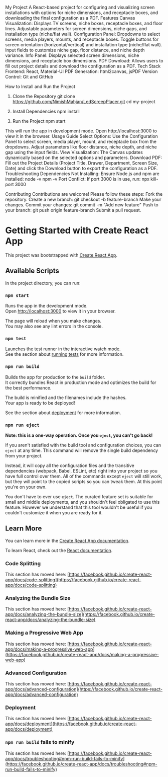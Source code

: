 My Project
A React-based project for configuring and visualizing screen installations with options for niche dimensions, and receptacle boxes, and downloading the final configuration as a PDF.
Features
Canvas Visualization:
Displays TV screens, niche boxes, receptacle boxes, and floor lines.
Adjustable parameters for screen dimensions, niche gaps, and installation type (niche/flat wall).
Configuration Panel:
Dropdowns to select screens, media players, mounts, and receptacle boxes.
Toggle buttons for screen orientation (horizontal/vertical) and installation type (niche/flat wall).
Input fields to customize niche gap, floor distance, and niche depth variance.
Info Panel:
Displays selected screen dimensions, niche dimensions, and receptacle box dimensions.
PDF Download:
Allows users to fill out project details and download the configuration as a PDF.
Tech Stack
Frontend: React, Material-UI
PDF Generation: html2canvas, jsPDF
Version Control: Git and GitHub

How to Install and Run the Project
1. Clone the Repository
git clone https://github.com/NimishMahjan/LedScreepPlacer.git
cd my-project

2. Install Dependencies
npm install

3. Run the Project
npm start

This will run the app in development mode. Open http://localhost:3000 to view it in the browser.
Usage Guide
Select Options:
Use the Configuration Panel to select screen, media player, mount, and receptacle box from the dropdowns.
Adjust parameters like floor distance, niche depth, and niche gap using the input fields.
View Visualization:
The Canvas updates dynamically based on the selected options and parameters.
Download PDF:
Fill out the Project Details (Project Title, Drawer, Department, Screen Size, Date) and click the Download button to export the configuration as a PDF.
Troubleshooting
Dependencies Not Installing:
Ensure Node.js and npm are installed:
node -v
npm -v
Port Conflict:
If port 3000 is in use, run:
npx kill-port 3000

Contributing
Contributions are welcome! Please follow these steps:
Fork the repository.
Create a new branch:
git checkout -b feature-branch
Make your changes.
Commit your changes:
git commit -m "Add new feature"
Push to your branch:
git push origin feature-branch
Submit a pull request.



# Getting Started with Create React App

This project was bootstrapped with [Create React App](https://github.com/facebook/create-react-app).

## Available Scripts

In the project directory, you can run:

### `npm start`

Runs the app in the development mode.\
Open [http://localhost:3000](http://localhost:3000) to view it in your browser.

The page will reload when you make changes.\
You may also see any lint errors in the console.

### `npm test`

Launches the test runner in the interactive watch mode.\
See the section about [running tests](https://facebook.github.io/create-react-app/docs/running-tests) for more information.

### `npm run build`

Builds the app for production to the `build` folder.\
It correctly bundles React in production mode and optimizes the build for the best performance.

The build is minified and the filenames include the hashes.\
Your app is ready to be deployed!

See the section about [deployment](https://facebook.github.io/create-react-app/docs/deployment) for more information.

### `npm run eject`

**Note: this is a one-way operation. Once you `eject`, you can't go back!**

If you aren't satisfied with the build tool and configuration choices, you can `eject` at any time. This command will remove the single build dependency from your project.

Instead, it will copy all the configuration files and the transitive dependencies (webpack, Babel, ESLint, etc) right into your project so you have full control over them. All of the commands except `eject` will still work, but they will point to the copied scripts so you can tweak them. At this point you're on your own.

You don't have to ever use `eject`. The curated feature set is suitable for small and middle deployments, and you shouldn't feel obligated to use this feature. However we understand that this tool wouldn't be useful if you couldn't customize it when you are ready for it.

## Learn More

You can learn more in the [Create React App documentation](https://facebook.github.io/create-react-app/docs/getting-started).

To learn React, check out the [React documentation](https://reactjs.org/).

### Code Splitting

This section has moved here: [https://facebook.github.io/create-react-app/docs/code-splitting](https://facebook.github.io/create-react-app/docs/code-splitting)

### Analyzing the Bundle Size

This section has moved here: [https://facebook.github.io/create-react-app/docs/analyzing-the-bundle-size](https://facebook.github.io/create-react-app/docs/analyzing-the-bundle-size)

### Making a Progressive Web App

This section has moved here: [https://facebook.github.io/create-react-app/docs/making-a-progressive-web-app](https://facebook.github.io/create-react-app/docs/making-a-progressive-web-app)

### Advanced Configuration

This section has moved here: [https://facebook.github.io/create-react-app/docs/advanced-configuration](https://facebook.github.io/create-react-app/docs/advanced-configuration)

### Deployment

This section has moved here: [https://facebook.github.io/create-react-app/docs/deployment](https://facebook.github.io/create-react-app/docs/deployment)

### `npm run build` fails to minify

This section has moved here: [https://facebook.github.io/create-react-app/docs/troubleshooting#npm-run-build-fails-to-minify](https://facebook.github.io/create-react-app/docs/troubleshooting#npm-run-build-fails-to-minify)
